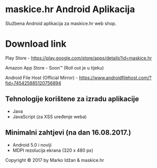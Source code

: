 maskice.hr Android Aplikacija
======================

Službena Android aplikacija za maskice.hr web shop.

# Download link

Play Store - https://play.google.com/store/apps/details?id=maskice.hr

Amazon App Store - Soon™ (Roll out je u tijeku)

Android File Host (Official Mirror) - https://www.androidfilehost.com/?fid=745425885120756894

## Tehnologije korištene za izradu aplikacije

* Java
* JavaScript (za XSS uređenje weba)


## Minimalni zahtjevi (na dan 16.08.2017.)

* Android 5.0 i noviji
* MDPI rezolucija ekrana (320 x 480 px)


Copyright &copy; 2017 by Marko Idžan &amp; maskice.hr

